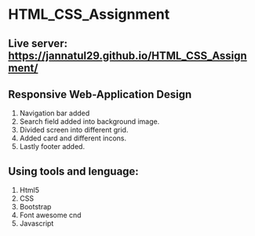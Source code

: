 # HTML_CSS_Assignment
## Live server: https://jannatul29.github.io/HTML_CSS_Assignment/
## Responsive Web-Application Design
1. Navigation bar added
2. Search field added into background image.
3. Divided screen into different grid. 
5. Added card and different incons.
6. Lastly footer added.
## Using tools and lenguage:
1. Html5
2. CSS
3. Bootstrap
4. Font awesome cnd
5. Javascript

